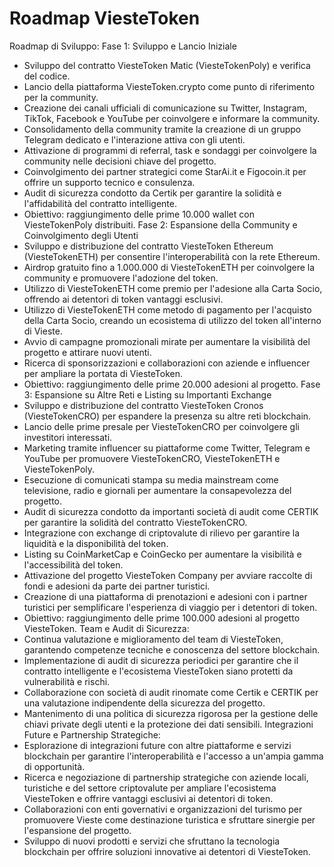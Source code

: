 # Roadmap ViesteToken
Roadmap di Sviluppo:
Fase 1: Sviluppo e Lancio Iniziale
- Sviluppo del contratto ViesteToken Matic (ViesteTokenPoly) e verifica del codice.
- Lancio della piattaforma ViesteToken.crypto come punto di riferimento per la community.
- Creazione dei canali ufficiali di comunicazione su Twitter, Instagram, TikTok, Facebook e YouTube 
per coinvolgere e informare la community.
- Consolidamento della community tramite la creazione di un gruppo Telegram dedicato e 
l'interazione attiva con gli utenti.
- Attivazione di programmi di referral, task e sondaggi per coinvolgere la community nelle decisioni 
chiave del progetto.
- Coinvolgimento dei partner strategici come StarAi.it e Figocoin.it per offrire un supporto tecnico e 
consulenza.
- Audit di sicurezza condotto da Certik per garantire la solidità e l'affidabilità del contratto 
intelligente.
- Obiettivo: raggiungimento delle prime 10.000 wallet con ViesteTokenPoly distribuiti.
Fase 2: Espansione della Community e Coinvolgimento degli Utenti
- Sviluppo e distribuzione del contratto ViesteToken Ethereum (ViesteTokenETH) per consentire 
l'interoperabilità con la rete Ethereum.
- Airdrop gratuito fino a 1.000.000 di ViesteTokenETH per coinvolgere la community e promuovere 
l'adozione del token.
- Utilizzo di ViesteTokenETH come premio per l'adesione alla Carta Socio, offrendo ai detentori di 
token vantaggi esclusivi.
- Utilizzo di ViesteTokenETH come metodo di pagamento per l'acquisto della Carta Socio, creando 
un ecosistema di utilizzo del token all'interno di Vieste.
- Avvio di campagne promozionali mirate per aumentare la visibilità del progetto e attirare nuovi 
utenti.
- Ricerca di sponsorizzazioni e collaborazioni con aziende e influencer per ampliare la portata di 
ViesteToken.
- Obiettivo: raggiungimento delle prime 20.000 adesioni al progetto.
Fase 3: Espansione su Altre Reti e Listing su Importanti Exchange
- Sviluppo e distribuzione del contratto ViesteToken Cronos (ViesteTokenCRO) per espandere la 
presenza su altre reti blockchain.
- Lancio delle prime presale per ViesteTokenCRO per coinvolgere gli investitori interessati.
- Marketing tramite influencer su piattaforme come Twitter, Telegram e YouTube per promuovere 
ViesteTokenCRO, ViesteTokenETH e ViesteTokenPoly.
- Esecuzione di comunicati stampa su media mainstream come televisione, radio e giornali per 
aumentare la consapevolezza del progetto.
- Audit di sicurezza condotto da importanti società di audit come CERTIK per garantire la solidità 
del contratto ViesteTokenCRO.
- Integrazione con exchange di criptovalute di rilievo per garantire la liquidità e la disponibilità del 
token.
- Listing su CoinMarketCap e CoinGecko per aumentare la visibilità e l'accessibilità del token.
- Attivazione del progetto ViesteToken Company per avviare raccolte di fondi e adesioni da parte 
dei partner turistici.
- Creazione di una piattaforma di prenotazioni e adesioni con i partner turistici per semplificare 
l'esperienza di viaggio per i detentori di token.
- Obiettivo: raggiungimento delle prime 100.000 adesioni al progetto ViesteToken.
Team e Audit di Sicurezza:
- Continua valutazione e miglioramento del team di ViesteToken, garantendo competenze tecniche 
e conoscenza del settore blockchain.
- Implementazione di audit di sicurezza periodici per garantire che il contratto intelligente e 
l'ecosistema ViesteToken siano protetti da vulnerabilità e rischi.
- Collaborazione con società di audit rinomate come Certik e CERTIK per una valutazione 
indipendente della sicurezza del progetto.
- Mantenimento di una politica di sicurezza rigorosa per la gestione delle chiavi private degli utenti 
e la protezione dei dati sensibili.
Integrazioni Future e Partnership Strategiche:
- Esplorazione di integrazioni future con altre piattaforme e servizi blockchain per garantire 
l'interoperabilità e l'accesso a un'ampia gamma di opportunità.
- Ricerca e negoziazione di partnership strategiche con aziende locali, turistiche e del settore 
criptovalute per ampliare l'ecosistema ViesteToken e offrire vantaggi esclusivi ai detentori di token.
- Collaborazioni con enti governativi e organizzazioni del turismo per promuovere Vieste come 
destinazione turistica e sfruttare sinergie per l'espansione del progetto.
- Sviluppo di nuovi prodotti e servizi che sfruttano la tecnologia blockchain per offrire soluzioni 
innovative ai detentori di ViesteToken.
